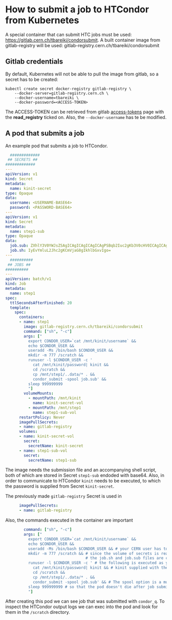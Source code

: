 # How to submit a job to HTCondor from Kubernetes

A special container that can submit HTC jobs must be used: https://gitlab.cern.ch/tbareiki/condorsubmit.
A built container image from gitlab-registry will be used: gitlab-registry.cern.ch/tbareiki/condorsubmit

## Gitlab credentials

By default, Kubernetes will not be able to pull the image from gitlab, so a secret has to be created:

```
kubectl create secret docker-registry gitlab-registry \
    --docker-server=gitlab-registry.cern.ch \
    --docker-username=tbareiki \
    --docker-password=<ACCESS-TOKEN>
```

The ACCESS-TOKEN can be retrieved from gitlab [access-tokens](https://gitlab.cern.ch/profile/personal_access_tokens)
page with the **read_registry** ticked on. Also, the `--docker-username` has te be modified.

## A pod that submits a job

An example pod that submits a job to HTCondor.

```yaml
  #############
 ## SECRETS ##
#############
---
apiVersion: v1
kind: Secret
metadata:
  name: kinit-secret
type: Opaque
data:
  username: <USERNAME-BASE64>
  password: <PASSWORD-BASE64>
---
apiVersion: v1
kind: Secret
metadata:
  name: step1-sub
type: Opaque
data:
  job.sub: ZXhlY3V0YWJsZSAgICAgICAgICAgICAgPSBqb2Iuc2gKb3V0cHV0ICAgICAgICAgICAgICAgICAgPSBvdXRwdXQKZXJyb3IgICAgICAgICAgICAgICAgICAgPSBlcnJvcgpsb2cgICAgICAgICAgICAgICAgICAgICA9IGxvZwoKcXVldWUgMQo=
  job.sh: IyEvYmluL2Jhc2gKCmVjaG8gIkhlbGxvIgo=
---
  ##########
 ## JOBS ##
##########
---
apiVersion: batch/v1
kind: Job
metadata:
  name: step1
spec:
  ttlSecondsAfterFinished: 20
  template:
    spec:
      containers:
      - name: step1
        image: gitlab-registry.cern.ch/tbareiki/condorsubmit
        command: ["sh", "-c"]
        args: ["
          export CONDOR_USER=`cat /mnt/kinit/username` &&
          echo $CONDOR_USER &&
          useradd -Ms /bin/bash $CONDOR_USER &&
          mkdir -m 777 /scratch &&
          runuser -l $CONDOR_USER -c '
            cat /mnt/kinit/password| kinit &&
            cd /scratch &&
            cp /mnt/step1/..data/* . &&
            condor_submit -spool job.sub' &&
          sleep 999999999
          "]
        volumeMounts:
          - mountPath: /mnt/kinit
            name: kinit-secret-vol
          - mountPath: /mnt/step1
            name: step1-sub-vol
      restartPolicy: Never
      imagePullSecrets:
      - name: gitlab-registry
      volumes:
      - name: kinit-secret-vol
        secret:
          secretName: kinit-secret
      - name: step1-sub-vol
        secret:
          secretName: step1-sub
```

The image needs the submission file and an accompanying shell script, both of which are stored in Secret `step1-sub` endoded with base64.
Also, in order to communicate to HTCondor `kinit` needs to be executed, to which the password is supplied from Secret `kinit-secret`.

The previously made `gitlab-registry` Secret is used in

```yaml
      imagePullSecrets:
      - name: gitlab-registry
```

Also, the commands executed in the container are important

```yaml
        command: ["sh", "-c"]
        args: ["
          export CONDOR_USER=`cat /mnt/kinit/username` &&
          echo $CONDOR_USER &&
          useradd -Ms /bin/bash $CONDOR_USER && # your CERN user has to be created inside the container
          mkdir -m 777 /scratch && # since the volume of secrets is read only,
                                   # the job.sh and job.sub files are copied toa separate directory
          runuser -l $CONDOR_USER -c ' # the following is executed as your CERN user
            cat /mnt/kinit/password| kinit && # kinit supplied with the password
            cd /scratch &&
            cp /mnt/step1/..data/* . &&
            condor_submit -spool job.sub' && # The spool option is a must
          sleep 999999999 # so that the pod doesn't die after job submittion
          "]
```

After creating this pod we can see job that was submitted with `condor_q`. To inspect the HTCondor output logs we can exec into the pod and look for them in the `/scratch` directory.
